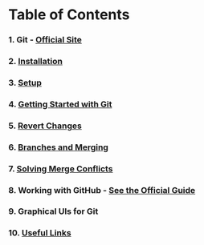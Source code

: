# Table of Contents
### 1. Git - [Official Site](http://git-scm.com/)
### 2. [Installation](https://github.com/Hindol/git-tutorial/blob/master/INSTALLATION.md)
### 3. [Setup](https://github.com/Hindol/git-tutorial/blob/master/SETUP.md)
### 4. [Getting Started with Git](https://github.com/Hindol/git-tutorial/blob/master/GETTING-STARTED-WITH-GIT.md)
### 5. [Revert Changes](https://github.com/Hindol/git-tutorial/blob/master/REVERT-CHANGES.md)
### 6. [Branches and Merging](https://github.com/Hindol/git-tutorial/blob/master/BRANCHES-AND-MERGING.md)
### 7. [Solving Merge Conflicts](https://github.com/Hindol/git-tutorial/blob/master/SOLVING-MERGE-CONFLICTS.md)
### 8. Working with GitHub - [See the Official Guide](https://help.github.com/articles/create-a-repo)
### 9. Graphical UIs for Git
### 10. [Useful Links](https://github.com/Hindol/git-presentation-keynotes#useful-links)